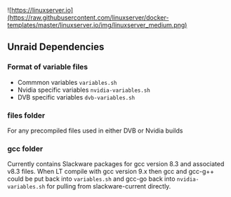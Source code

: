 ![https://linuxserver.io](https://raw.githubusercontent.com/linuxserver/docker-templates/master/linuxserver.io/img/linuxserver_medium.png)

## Unraid Dependencies

### Format of variable files
* Commmon variables `variables.sh`
* Nvidia specific variables `nvidia-variables.sh`
* DVB specific variables `dvb-variables.sh`

### files folder

For any precompiled files used in either DVB or Nvidia builds

### gcc folder

Currently contains Slackware packages for gcc version 8.3 and associated v8.3 files.  When LT compile with gcc version 9.x then gcc and gcc-g++ could be put back into `variables.sh` and gcc-go back into `nvidia-variables.sh` for pulling from slackware-current directly.